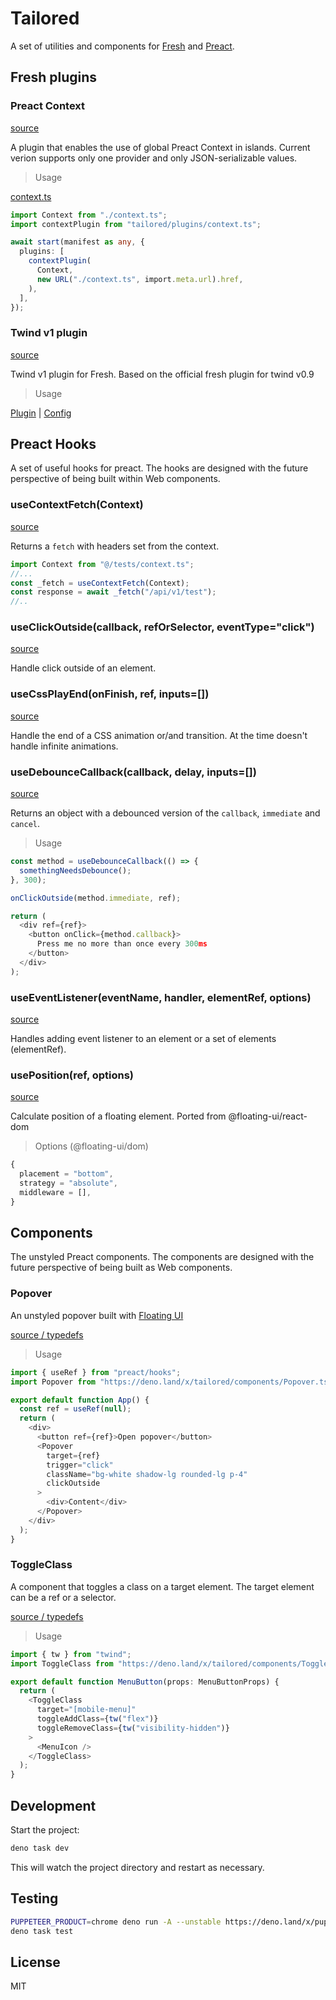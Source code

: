 # Tailored

A set of utilities and components for [Fresh](https://fresh.deno.dev) and
[Preact](https://preactjs.com).

## Fresh plugins

### Preact Context

[source](https://deno.land/x/tailored/plugins/context.ts)

A plugin that enables the use of global Preact Context in islands. Current
verion supports only one provider and only JSON-serializable values.

> Usage

[context.ts](./context.ts)

```typescript
import Context from "./context.ts";
import contextPlugin from "tailored/plugins/context.ts";

await start(manifest as any, {
  plugins: [
    contextPlugin(
      Context,
      new URL("./context.ts", import.meta.url).href,
    ),
  ],
});
```

### Twind v1 plugin

[source](https://deno.land/x/tailored/plugins/twind.ts)

Twind v1 plugin for Fresh. Based on the official fresh plugin for twind v0.9

> Usage

[Plugin](./main.ts) | [Config](./twind.config.ts)

## Preact Hooks

A set of useful hooks for preact. The hooks are designed with the future perspective of being built within Web
components.

### useContextFetch(Context)

[source](https://deno.land/x/tailored/hooks/useContextFetch.ts)

Returns a `fetch` with headers set from the context.

```typescript
import Context from "@/tests/context.ts";
//...
const _fetch = useContextFetch(Context);
const response = await _fetch("/api/v1/test");
//..
```

### useClickOutside(callback, refOrSelector, eventType="click")

[source](https://deno.land/x/tailored/hooks/useClickOutside.ts)

Handle click outside of an element.

### useCssPlayEnd(onFinish, ref, inputs=[])

[source](https://deno.land/x/tailored/hooks/useCssPlayEnd.ts)

Handle the end of a CSS animation or/and transition. At the time doesn't handle
infinite animations.

### useDebounceCallback(callback, delay, inputs=[])

[source](https://deno.land/x/tailored/hooks/useDebounceCallback.ts)

Returns an object with a debounced version of the `callback`, `immediate` and
`cancel`.

> Usage

```typescript
const method = useDebounceCallback(() => {
  somethingNeedsDebounce();
}, 300);

onClickOutside(method.immediate, ref);

return (
  <div ref={ref}>
    <button onClick={method.callback}>
      Press me no more than once every 300ms
    </button>
  </div>
);
```

### useEventListener(eventName, handler, elementRef, options)

[source](https://deno.land/x/tailored/hooks/useEventListener.ts)

Handles adding event listener to an element or a set of elements (elementRef).

### usePosition(ref, options)

[source](https://deno.land/x/tailored/hooks/usePosition.ts)

Calculate position of a floating element. Ported from @floating-ui/react-dom

> Options (@floating-ui/dom)

```typescript
{
  placement = "bottom",
  strategy = "absolute",
  middleware = [],
}
```

## Components

The unstyled Preact components. The components are designed with the future
perspective of being built as Web components.

### Popover

An unstyled popover built with
[Floating UI](https://floating-ui.com/docs/getting-started)

[source / typedefs](https://deno.land/x/tailored/components/Popover.tsx)

> Usage

```typescript
import { useRef } from "preact/hooks";
import Popover from "https://deno.land/x/tailored/components/Popover.tsx";

export default function App() {
  const ref = useRef(null);
  return (
    <div>
      <button ref={ref}>Open popover</button>
      <Popover
        target={ref}
        trigger="click"
        className="bg-white shadow-lg rounded-lg p-4"
        clickOutside
      >
        <div>Content</div>
      </Popover>
    </div>
  );
}
```

### ToggleClass

A component that toggles a class on a target element. The target element can be
a ref or a selector.

[source / typedefs](https://deno.land/x/tailored/components/ToggleClass.tsx)

> Usage

```typescript
import { tw } from "twind";
import ToggleClass from "https://deno.land/x/tailored/components/ToggleClass.tsx";

export default function MenuButton(props: MenuButtonProps) {
  return (
    <ToggleClass
      target="[mobile-menu]"
      toggleAddClass={tw("flex")}
      toggleRemoveClass={tw("visibility-hidden")}
    >
      <MenuIcon />
    </ToggleClass>
  );
}
```

## Development

Start the project:

```bash
deno task dev
```

This will watch the project directory and restart as necessary.

## Testing

```bash
PUPPETEER_PRODUCT=chrome deno run -A --unstable https://deno.land/x/puppeteer@16.2.0/install.ts
deno task test
```

## License

MIT
